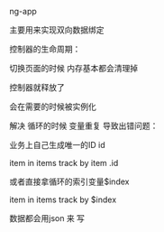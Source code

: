 ng-app  

主要用来实现双向数据绑定 

控制器的生命周期：  

切换页面的时候 内存基本都会清理掉

控制器就释放了

会在需要的时候被实例化





解决 循环的时候 变量重复  导致出错问题：

业务上自己生成唯一的ID  id

item in items  track by item  .id

或者直接拿循环的索引变量$index

item in items  track by  $index

数据都会用json 来 写